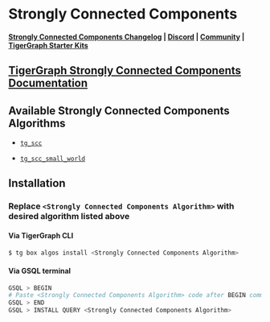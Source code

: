 
# Strongly Connected Components

#### [Strongly Connected Components Changelog](https://github.com/tigergraph/gsql-graph-algorithms/algorithms/Community/connected_components/strongly_connected_components/CHANGELOG.md) | [Discord](https://discord.gg/vFbmPyvJJN) | [Community](https://community.tigergraph.com) | [TigerGraph Starter Kits](https://github.com/zrougamed/TigerGraph-Starter-Kits-Parser)

## [TigerGraph Strongly Connected Components Documentation](https://docs.tigergraph.com/tigergraph-platform-overview/graph-algorithm-library#strongly-connected-components-1)

## Available Strongly Connected Components Algorithms 

* [`tg_scc`](https://github.com/tigergraph/gsql-graph-algorithms/algorithms/Community/connected_components/strongly_connected_components/tg_scc.gsql)

* [`tg_scc_small_world`](https://github.com/tigergraph/gsql-graph-algorithms/algorithms/Community/connected_components/strongly_connected_components/tg_scc_small_world.gsql)

## Installation 

### Replace `<Strongly Connected Components Algorithm>` with desired algorithm listed above 

#### Via TigerGraph CLI

```bash
$ tg box algos install <Strongly Connected Components Algorithm>
```

#### Via GSQL terminal

```bash
GSQL > BEGIN
# Paste <Strongly Connected Components Algorithm> code after BEGIN command
GSQL > END 
GSQL > INSTALL QUERY <Strongly Connected Components Algorithm>
```